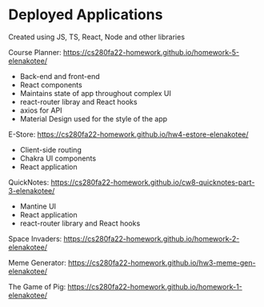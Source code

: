 # Deployed Applications 

Created using JS, TS, React, Node and other libraries

Course Planner: https://cs280fa22-homework.github.io/homework-5-elenakotee/
  - Back-end and front-end
  - React components
  - Maintains state of app throughout complex UI
  - react-router libray and React hooks
  - axios for API
  - Material Design used for the style of the app

E-Store: https://cs280fa22-homework.github.io/hw4-estore-elenakotee/
  - Client-side routing
  - Chakra UI components
  - React application

QuickNotes: https://cs280fa22-homework.github.io/cw8-quicknotes-part-3-elenakotee/
  - Mantine UI
  - React application
  - react-router library and React hooks

Space Invaders: https://cs280fa22-homework.github.io/homework-2-elenakotee/

Meme Generator: https://cs280fa22-homework.github.io/hw3-meme-gen-elenakotee/

The Game of Pig: https://cs280fa22-homework.github.io/homework-1-elenakotee/
